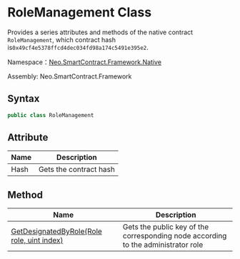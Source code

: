 # RoleManagement Class

Provides a series attributes and methods of the native contract `RoleManagement`, which contract hash is`0x49cf4e5378ffcd4dec034fd98a174c5491e395e2`.

Namespace：[Neo.SmartContract.Framework.Native](../native.md)

Assembly: Neo.SmartContract.Framework

## Syntax

```c#
public class RoleManagement
```

## Attribute

| Name | Description            |
| ---- | ---------------------- |
| Hash | Gets the contract hash |

## Method

| Name                                                         | Description                                                  |
| ------------------------------------------------------------ | ------------------------------------------------------------ |
| [GetDesignatedByRole(Role role, uint index)](RoleManagement/GetDesignatedByRole.md) | Gets the public key of the corresponding node according to the administrator role |